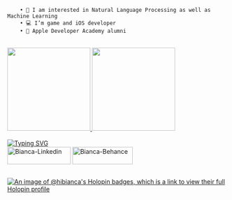 <!-- ### Hello, world! I'm Bianca Nathally -->

<!-- <div>
    <img src="https://github.com/hibianca/hibianca/assets/103222620/33f9bd98-654d-446b-b8c9-85f41fbb9d40">
</div> -->

        • 🤖 I am interested in Natural Language Processing as well as Machine Learning
        • 💻 I’m game and iOS developer
        • 🍎 Apple Developer Academy alumni

<div style="display: inline_block"><br>
    <a href="https://github.com/hibianca">
    <source
        srcset="https://github-readme-stats.vercel.app/api?username=hibianca&show_icons=true&theme=material-palenight"
        media="(prefers-color-scheme: dark)"
    />
    <source
        srcset="https://github-readme-stats.vercel.app/api?username=hibianca&show_icons=true&theme=material-palenight"
        media="(prefers-color-scheme: light), (prefers-color-scheme: no-preference)"
    />
    <img height="190em" src="https://github-readme-stats.vercel.app/api?username=hibianca&show_icons=true&theme=material-palenight"/>
    </picture>
    <img align="" height="190em" src="https://github-readme-stats.vercel.app/api/top-langs/?username=hibianca&layout=compact&langs_count=16&theme=material-palenight"/>
</div>

<!-- <div style="display: inline_block"><br>
    <img src="https://readme-typing-svg.demolab.com?font=Fira+Code&pause=1000&color=FE6E96&width=435&lines=languages" alt="Typing SVG" /></a>
</div>

<div>
    <img align="center" alt="Bianca-Swift" height="40" width="115" src="https://img.shields.io/badge/Swift-FA7343?style=for-the-badge&logo=swift&logoColor=white">
    <img align="center" alt="Bianca-Python" height="40" width="128" src="https://img.shields.io/badge/Python-FFD43B?style=for-the-badge&logo=python&logoColor=blue">
    <img align="center" alt="Bianca-Html" height="40" width="115" src="https://img.shields.io/badge/HTML5-E34F26?style=for-the-badge&logo=html5&logoColor=white">
    <img align="center" alt="Bianca-CSS" height="40" width="101" src="https://img.shields.io/badge/CSS3-1572B6?style=for-the-badge&logo=css3&logoColor=white">
    <img align="center" alt="Bianca-JavaScript" height="40" width="168" src="https://img.shields.io/badge/JavaScript-323330?style=for-the-badge&logo=javascript&logoColor=F7DF1E">
    <img align="center" alt="Bianca-C#" height="40" width="55" src="https://img.shields.io/badge/C%23-239120?style=for-the-badge&logo=c-sharp&logoColor=white">
</div> -->

<div style="display: inline_block"><br>
    <img src="https://readme-typing-svg.demolab.com?font=Fira+Code&pause=1000&color=FE6E96&width=435&lines=social" alt="Typing SVG" /></a>
</div>

<div>
    <a href="https://www.linkedin.com/in/biancanathally/" target="_blank"><img align="center" alt="Bianca-Linkedin" height="40" width="145" src="https://img.shields.io/badge/LinkedIn-0077B5?style=for-the-badge&logo=linkedin&logoColor=white" target="_blank"></a>
    <a href="https://www.behance.net/biancanathally" target="_blank"><img align="center" alt="Bianca-Behance" height="40" width="138" src="https://img.shields.io/badge/Behance-0054F7?style=for-the-badge&logo=behance&logoColor=white" target="_blank"></a>
</div>

<br>

[![An image of @hibianca's Holopin badges, which is a link to view their full Holopin profile](https://holopin.me/hibianca)](https://holopin.io/@hibianca)
